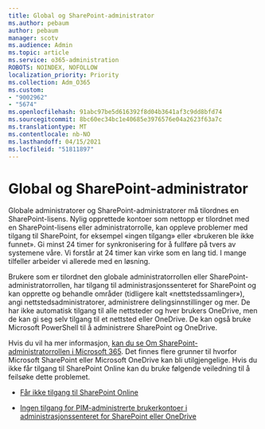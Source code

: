 ```yaml
---
title: Global og SharePoint-administrator
ms.author: pebaum
author: pebaum
manager: scotv
ms.audience: Admin
ms.topic: article
ms.service: o365-administration
ROBOTS: NOINDEX, NOFOLLOW
localization_priority: Priority
ms.collection: Adm_O365
ms.custom:
- "9002962"
- "5674"
ms.openlocfilehash: 91abc97be5d616392f8d04b3641af3c9dd8bfd74
ms.sourcegitcommit: 8bc60ec34bc1e40685e3976576e04a2623f63a7c
ms.translationtype: MT
ms.contentlocale: nb-NO
ms.lasthandoff: 04/15/2021
ms.locfileid: "51811897"
---
```

# <a name="global-and-sharepoint-admin"></a>Global og SharePoint-administrator

Globale administratorer og SharePoint-administratorer må tilordnes en SharePoint-lisens. Nylig opprettede kontoer som nettopp er tilordnet med en SharePoint-lisens eller administratorrolle, kan oppleve problemer med tilgang til SharePoint, for eksempel «ingen tilgang» eller «brukeren ble ikke funnet». Gi minst 24 timer for synkronisering for å fullføre på tvers av systemene våre. Vi forstår at 24 timer kan virke som en lang tid. I mange tilfeller arbeider vi allerede med en løsning.

Brukere som er tilordnet den globale administratorrollen eller SharePoint-administratorrollen, har tilgang til administrasjonssenteret for SharePoint og kan opprette og behandle områder (tidligere kalt «nettstedssamlinger»), angi nettstedsadministratorer, administrere delingsinnstillinger og mer. De har ikke automatisk tilgang til alle nettsteder og hver brukers OneDrive, men de kan gi seg selv tilgang til et nettsted eller OneDrive. De kan også bruke Microsoft PowerShell til å administrere SharePoint og OneDrive.

Hvis du vil ha mer informasjon, [kan du se Om SharePoint-administratorrollen i Microsoft 365](https://docs.microsoft.com/sharepoint/sharepoint-admin-role).
Det finnes flere grunner til hvorfor Microsoft SharePoint eller Microsoft OneDrive kan bli utilgjengelige. Hvis du ikke får tilgang til SharePoint Online kan du bruke følgende veiledning til å feilsøke dette problemet.

- [Får ikke tilgang til SharePoint Online](https://docs.microsoft.com/sharepoint/troubleshoot/sharing-and-permissions/sharepoint-online-inaccessible)

- [Ingen tilgang for PIM-administrerte brukerkontoer i administrasjonssenteret for SharePoint eller OneDrive](https://docs.microsoft.com/sharepoint/troubleshoot/administration/access-denied-to-pim-user-accounts)